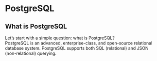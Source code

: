 # PostgreSQL
## What is PostgreSQL
Let’s start with a simple question: what is PostgreSQL?  
PostgreSQL is an advanced, enterprise-class, and open-source relational database system. PostgreSQL supports both SQL (relational) and JSON (non-relational) querying.

